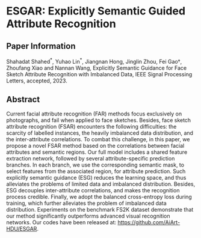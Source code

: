 # ESGAR: Explicitly Semantic Guided Attribute Recognition

## Paper Information
Shahadat Shahed$^*$, Yuhao Lin$^*$, Jiangnan Hong, Jinglin Zhou, Fei Gao†, Zhoufang Xiao and Nannan Wang, Explicitly Semantic Guidance for Face Sketch Attribute Recognition with Imbalanced Data, IEEE Signal Processing Letters, accepted, 2023.


## Abstract
Current facial attribute recognition (FAR) methods focus exclusively on photographs, and fail when applied to face sketches. Besides, face sketch attribute recognition (FSAR) encounters the following difficulties: the scarcity of labelled instances, the heavily imbalanced data distribution, and the inter-attribute correlations. To combat this challenge, in this paper, we propose a novel FSAR method based on the correlations between facial attributes and semantic regions. Our full model includes a shared feature extraction network, followed by several attribute-specific prediction branches. In each branch, we use the corresponding semantic mask, to select features from the associated region, for attribute prediction. Such explicitly semantic guidance (ESG) reduces the learning space, and thus alleviates the problems of limited data and imbalanced distribution. Besides, ESG decouples inter-attribute correlations, and makes the recognition process credible. Finally, we adopt the balanced cross-entropy loss during training, which further alleviates the problem of imbalanced data distribution. Experiments on the benchmark FS2K dataset demonstrate that our method significantly outperforms advanced visual recognition networks. Our codes have been released at: https://github.com/AiArt-HDU/ESGAR.

